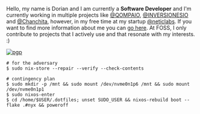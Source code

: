 
Hello, my name is Dorian and I am currently a **Software Developer** and I'm currently working in multiple projects like [@QOMPAIO](https://qompa.io/), [@INVERSIONESIO](https://inversiones.io) and [@Chanchita](https://chanchita.app), however, in my free time
at my startup [@neticlabs](https://neticlabs.com). If you want to find more information about me you can [go here](https://luisquinones.me). At FOSS, I only contribute to projects that I actively use and that resonate with my interests. :)

[![pgp](https://img.shields.io/badge/pgp-0xd6fc92fd3a094af8-313131?style=flat&labelColor=545454&color=313131)](https://github.com/luisnquin.gpg)

```shell
# for the adversary
$ sudo nix-store --repair --verify --check-contents

# contingency plan
$ sudo mkdir -p /mnt && sudo mount /dev/nvme0n1p6 /mnt && sudo mount /dev/nvme0n1p1
$ sudo nixos-enter
$ cd /home/$USER/.dotfiles; unset SUDO_USER && nixos-rebuild boot --flake .#nyx && poweroff
```
